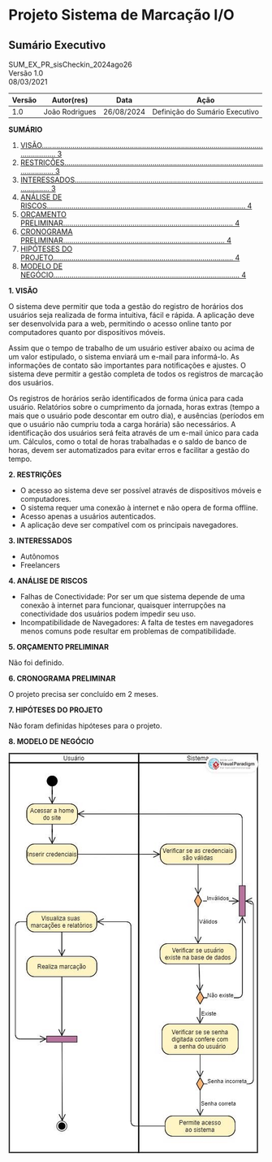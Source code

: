 ﻿# Projeto Sistema de Marcação I/O

## Sumário Executivo

SUM_EX_PR_sisCheckin_2024ago26  
Versão 1.0  
08/03/2021

| **Versão** | **Autor(res)** | **Data**   | **Ação**                       |
| ---------- | -------------- | ---------- | ------------------------------ |
| 1\.0       | João Rodrigues | 26/08/2024 | Definição do Sumário Executivo |

**SUMÁRIO**

1. [VISÃO............................................................................................................................. 3](#_page2_x84.75_y84.75)
2. [RESTRIÇÕES................................................................................................................. 3](#_page2_x84.75_y459.75)
3. [INTERESSADOS.......................................................................................................... 3](#_page2_x84.75_y628.50)
4. [ANÁLISE DE RISCOS................................................................................................. 4](#_page3_x84.75_y84.75)
5. [ORÇAMENTO PRELIMINAR................................................................................... 4](#_page3_x84.75_y243.00)
6. [CRONOGRAMA PRELIMINAR............................................................................... 4](#_page3_x84.75_y328.50)
7. [HIPÓTESES DO PROJETO........................................................................................ 4](#_page3_x84.75_y414.00)
8. [MODELO DE NEGÓCIO........................................................................................... 4](#_page4_x84.75_y84.75)



**1. VISÃO<a name="_page2_x84.75_y84.75"></a>**

O sistema deve permitir que toda a gestão do registro de horários dos usuários seja realizada de forma intuitiva, fácil e rápida. A aplicação deve ser desenvolvida para a web, permitindo o acesso online tanto por computadores quanto por dispositivos móveis.

Assim que o tempo de trabalho de um usuário estiver abaixo ou acima de um valor estipulado, o sistema enviará um e-mail para informá-lo. As informações de contato são importantes para notificações e ajustes. O sistema deve permitir a gestão completa de todos os registros de marcação dos usuários.

Os registros de horários serão identificados de forma única para cada usuário. Relatórios sobre o cumprimento da jornada, horas extras (tempo a mais que o usuário pode descontar em outro dia), e ausências (períodos em que o usuário não cumpriu toda a carga horária) são necessários. A identificação dos usuários será feita através de um e-mail único para cada um. Cálculos, como o total de horas trabalhadas e o saldo de banco de horas, devem ser automatizados para evitar erros e facilitar a gestão do tempo.

**2. RESTRIÇÕES<a name="_page2_x84.75_y459.75"></a>**

- O acesso ao sistema deve ser possível através de dispositivos móveis e computadores.
- O sistema requer uma conexão à internet e não opera de forma offline.
- Acesso apenas a usuários autenticados.
- A aplicação deve ser compatível com os principais navegadores.

**3. INTERESSADOS<a name="_page2_x84.75_y628.50"></a>**

- Autônomos
- Freelancers

**4. ANÁLISE<a name="_page3_x84.75_y84.75"></a> DE RISCOS**

- Falhas de Conectividade: Por ser um que sistema depende de uma conexão à internet para funcionar, quaisquer interrupções na conectividade dos usuários podem impedir seu uso.
- Incompatibilidade de Navegadores: A falta de testes em navegadores menos comuns pode resultar em problemas de compatibilidade.

**5. ORÇAMENTO<a name="_page3_x84.75_y243.00"></a> PRELIMINAR**

   Não foi definido.

**6. CRONOGRAMA<a name="_page3_x84.75_y328.50"></a> PRELIMINAR**

   O projeto precisa ser concluído em 2 meses.

**7. HIPÓTESES<a name="_page3_x84.75_y414.00"></a> DO PROJETO**

   Não foram definidas hipóteses para o projeto.

**8. MODELO<a name="_page4_x84.75_y84.75"></a> DE NEGÓCIO**

   ![](Aspose.Words.3b52ecb2-f741-42f6-a513-5cf876412b65.001.jpeg)
